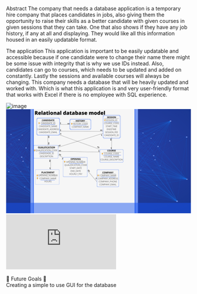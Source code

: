 Abstract
The company that needs a database application is a temporary hire company that places candidates in jobs, also giving them the opportunity to raise their skills as a better candidate with given courses in given sessions that they can take. One that also shows if they have any job history, if any at all and displaying.  They would like all this information housed in an easily updatable format.

The application
This application is important to be easily updatable and accessible because if one candidate were to change their name there might be some issue with integrity that is why we use IDs instead. Also, candidates can go to courses, which needs to be updated and added on constantly. Lastly the sessions and available courses will always be changing. This company needs a database that will be heavily updated and worked with. Which is what this application is and very user-friendly format that works with Excel if there is no employee with SQL experience.

![image](https://user-images.githubusercontent.com/38010690/146120439-e700220e-d7da-40da-977d-b58057736745.png)
![image](https://github.com/AshleyJM-k/Temp_Candidate_finder/blob/main/Images/Relational%20database.png?raw=true)
![image](https://github.com/AshleyJM-k/Temp_Candidate_finder/blob/main/Images/ERM.pdf)
 
🌟 Future Goals 🌟 <br>
Creating a simple to use GUI for the database 
